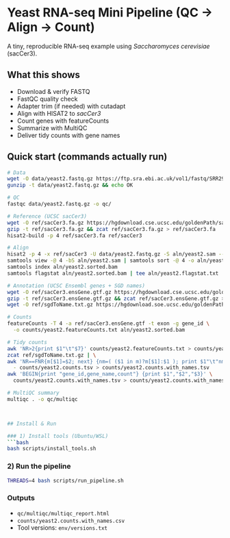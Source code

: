 # Yeast RNA-seq Mini Pipeline (QC → Align → Count)

A tiny, reproducible RNA-seq example using *Saccharomyces cerevisiae* (sacCer3).

## What this shows
- Download & verify FASTQ
- FastQC quality check
- Adapter trim (if needed) with cutadapt
- Align with HISAT2 to *sacCer3*
- Count genes with featureCounts
- Summarize with MultiQC
- Deliver tidy counts with gene names

## Quick start (commands actually run)
```bash
# Data
wget -O data/yeast2.fastq.gz https://ftp.sra.ebi.ac.uk/vol1/fastq/SRR295/061/SRR29550561/SRR29550561.fastq.gz
gunzip -t data/yeast2.fastq.gz && echo OK

# QC
fastqc data/yeast2.fastq.gz -o qc/

# Reference (UCSC sacCer3)
wget -O ref/sacCer3.fa.gz https://hgdownload.cse.ucsc.edu/goldenPath/sacCer3/bigZips/sacCer3.fa.gz
gzip -t ref/sacCer3.fa.gz && zcat ref/sacCer3.fa.gz > ref/sacCer3.fa
hisat2-build -p 4 ref/sacCer3.fa ref/sacCer3

# Align
hisat2 -p 4 -x ref/sacCer3 -U data/yeast2.fastq.gz -S aln/yeast2.sam --summary-file aln/yeast2.hisat2.summary.txt
samtools view -@ 4 -bS aln/yeast2.sam | samtools sort -@ 4 -o aln/yeast2.sorted.bam -
samtools index aln/yeast2.sorted.bam
samtools flagstat aln/yeast2.sorted.bam | tee aln/yeast2.flagstat.txt

# Annotation (UCSC Ensembl genes + SGD names)
wget -O ref/sacCer3.ensGene.gtf.gz https://hgdownload.cse.ucsc.edu/goldenPath/sacCer3/bigZips/genes/sacCer3.ensGene.gtf.gz
gzip -t ref/sacCer3.ensGene.gtf.gz && zcat ref/sacCer3.ensGene.gtf.gz > ref/sacCer3.ensGene.gtf
wget -O ref/sgdToName.txt.gz https://hgdownload.soe.ucsc.edu/goldenPath/sacCer3/database/sgdToName.txt.gz

# Counts
featureCounts -T 4 -a ref/sacCer3.ensGene.gtf -t exon -g gene_id \
  -o counts/yeast2.featureCounts.txt aln/yeast2.sorted.bam

# Tidy counts
awk 'NR>2{print $1"\t"$7}' counts/yeast2.featureCounts.txt > counts/yeast2.counts.tsv
zcat ref/sgdToName.txt.gz | \
awk 'NR==FNR{m[$1]=$2; next} {nm=( ($1 in m)?m[$1]:$1 ); print $1"\t"nm"\t"$2}' \
  - counts/yeast2.counts.tsv > counts/yeast2.counts.with_names.tsv
awk 'BEGIN{print "gene_id,gene_name,count"} {print $1","$2","$3}' \
  counts/yeast2.counts.with_names.tsv > counts/yeast2.counts.with_names.csv

# MultiQC summary
multiqc . -o qc/multiqc



## Install & Run

### 1) Install tools (Ubuntu/WSL)
```bash
bash scripts/install_tools.sh
```

### 2) Run the pipeline
```bash
THREADS=4 bash scripts/run_pipeline.sh
```

### Outputs
- `qc/multiqc/multiqc_report.html`
- `counts/yeast2.counts.with_names.csv`
- Tool versions: `env/versions.txt`
